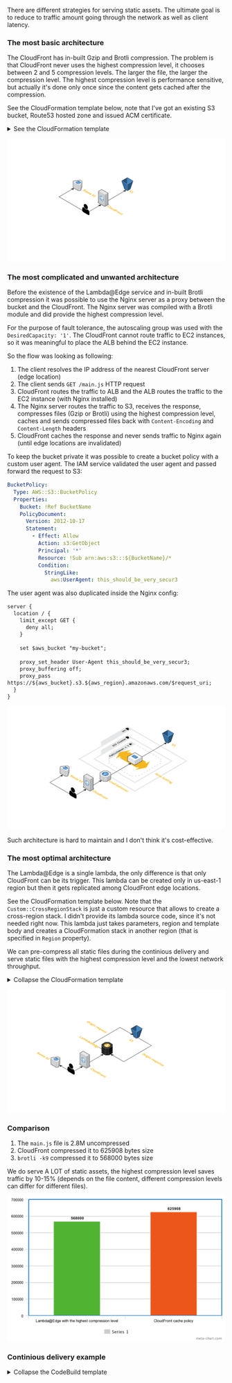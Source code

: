 There are different strategies for serving static assets. The ultimate goal is to reduce to traffic amount going through the network as well as client latency.

### The most basic architecture

The CloudFront has in-built Gzip and Brotli compression. The problem is that CloudFront never uses the highest compression level, it chooses between 2 and 5 compression levels. The larger the file, the larger the compression level. The highest compression level is performance sensitive, but actually it's done only once since the content gets cached after the compression.

See the CloudFormation template below, note that I've got an existing S3 bucket, Route53 hosted zone and issued ACM certificate.

<details><summary>See the CloudFormation template</summary>
<p>

```yml
AWSTemplateFormatVersion: 2010-09-09

Parameters:
  BucketName:
    Type: String

  DomainName:
    Type: String

  CertificateArn:
    Type: String

  HostedZoneId:
    Type: AWS::Route53::HostedZone::Id

Resources:
  CloudFrontOriginAccessIdentity:
    Type: AWS::CloudFront::CloudFrontOriginAccessIdentity
    Properties:
      CloudFrontOriginAccessIdentityConfig:
        Comment: !Sub Identity for distribution of ${DomainName}

  BucketPolicy:
    Type: AWS::S3::BucketPolicy
    Properties:
      Bucket: !Ref BucketName
      PolicyDocument:
        Version: 2012-10-17
        Statement:
          - Effect: Allow
            Action: s3:GetObject
            Resource: !Sub arn:aws:s3:::${BucketName}/*
            Principal:
              AWS: !Sub arn:aws:iam::cloudfront:user/CloudFront Origin Access Identity ${CloudFrontOriginAccessIdentity}

  CloudFrontDistribution:
    Type: AWS::CloudFront::Distribution
    Properties:
      DistributionConfig:
        Enabled: true
        PriceClass: PriceClass_100
        DefaultRootObject: index.html
        Comment: !Sub CloudFront distribution for ${DomainName}
        Aliases:
          - !Ref DomainName
        ViewerCertificate:
          SslSupportMethod: sni-only
          AcmCertificateArn: !Ref CertificateArn
        Origins:
          - Id: s3-origin
            DomainName: !Sub ${BucketName}.s3.amazonaws.com
            S3OriginConfig:
              OriginAccessIdentity: !Sub origin-access-identity/cloudfront/${CloudFrontOriginAccessIdentity}
        DefaultCacheBehavior:
          Compress: true
          TargetOriginId: s3-origin
          ViewerProtocolPolicy: redirect-to-https
          ForwardedValues:
            QueryString: false
        CacheBehaviors:
          - Compress: true
            TargetOriginId: s3-origin
            ViewerProtocolPolicy: redirect-to-https
            PathPattern: /assets/*
            # This is a managed CloudFront policy which enables Brotli compression.
            CachePolicyId: 658327ea-f89d-4fab-a63d-7e88639e58f6
            ForwardedValues:
              QueryString: false

  RecordSet:
    Type: AWS::Route53::RecordSet
    Properties:
      Type: A
      Name: !Ref DomainName
      HostedZoneId: !Ref HostedZoneId
      AliasTarget:
        # Default CloudFront zone ID.
        HostedZoneId: Z2FDTNDATAQYW2
        DNSName: !GetAtt CloudFrontDistribution.DomainName
```
</p>
</details>

![The most basic](./docs/the-most-basic-cdn.png)

### The most complicated and unwanted architecture

Before the existence of the Lambda@Edge service and in-built Brotli compression it was possible to use the Nginx server as a proxy between the bucket and the CloudFront. The Nginx server was compiled with a Brotli module and did provide the highest compression level.

For the purpose of fault tolerance, the autoscaling group was used with the `DesiredCapacity: '1'`. The CloudFront cannot route traffic to EC2 instances, so it was meaningful to place the ALB behind the EC2 instance.

So the flow was looking as following:

1. The client resolves the IP address of the nearest CloudFront server (edge location)
2. The client sends `GET /main.js` HTTP request
3. CloudFront routes the traffic to ALB and the ALB routes the traffic to the EC2 instance (with Nginx installed)
4. The Nginx server routes the traffic to S3, receives the response, compresses files (Gzip or Brotli) using the highest compression level, caches and sends compressed files back with `Content-Encoding` and `Content-Length` headers
5. CloudFront caches the response and never sends traffic to Nginx again (until edge locations are invalidated)

To keep the bucket private it was possible to create a bucket policy with a custom user agent. The IAM service validated the user agent and passed forward the request to S3:

```yml
BucketPolicy:
  Type: AWS::S3::BucketPolicy
  Properties:
    Bucket: !Ref BucketName
    PolicyDocument:
      Version: 2012-10-17
      Statement:
        - Effect: Allow
          Action: s3:GetObject
          Principal: '*'
          Resource: !Sub arn:aws:s3:::${BucketName}/*
          Condition:
            StringLike:
              aws:UserAgent: this_should_be_very_secur3
```

The user agent was also duplicated inside the Nginx config:

```
server {
  location / {
    limit_except GET {
      deny all;
    }

    set $aws_bucket "my-bucket";

    proxy_set_header User-Agent this_should_be_very_secur3;
    proxy_buffering off;
    proxy_pass https://${aws_bucket}.s3.${aws_region}.amazonaws.com/$request_uri;
  }
}
```

![The most complicated](./docs/the-most-complicated-cdn.png)

Such architecture is hard to maintain and I don't think it's cost-effective.

### The most optimal architecture

The Lambda@Edge is a single lambda, the only difference is that only CloudFront can be its trigger. This lambda can be created only in us-east-1 region but then it gets replicated among CloudFront edge locations.

See the CloudFormation template below. Note that the `Custom::CrossRegionStack` is just a custom resource that allows to create a cross-region stack. I didn't provide its lambda source code, since it's not needed right now. This lambda just takes parameters, region and template body and creates a CloudFormation stack in another region (that is specified in `Region` property).

We can pre-compress all static files during the continious delivery and serve static files with the highest compression level and the lowest network throughput.

<details><summary>Collapse the CloudFormation template</summary>
<p>

```yml
AWSTemplateFormatVersion: 2010-09-09

Resources:
  EdgeLambdaRole:
    Type: AWS::IAM::Role
    Properties:
      Path: /
      ManagedPolicyArns:
        - arn:aws:iam::aws:policy/service-role/AWSLambdaBasicExecutionRole
      AssumeRolePolicyDocument:
        Version: 2012-10-17
        Statement:
          - Effect: Allow
            Action: sts:AssumeRole
            Principal:
              Service:
                - lambda.amazonaws.com
                - edgelambda.amazonaws.com

  EdgeLambdaCrossRegionStack:
    Type: Custom::CrossRegionStack
    Properties:
      ServiceToken: !Ref CrossRegionLambdaArn
      # Edge lambdas have to be created in the us-east-1 region
      Region: us-east-1
      StackName: edge-lambda-stack
      Parameters:
        EdgeLambdaRoleArn: !GetAtt EdgeLambdaRole.Arn
      TemplateBody: |
        AWSTemplateFormatVersion: 2010-09-09

        Parameters:
          EdgeLambdaRoleArn:
            Type: String

        Resources:
          EdgeLambda:
            Type: AWS::Lambda::Function
            DeletionPolicy: Retain
            Properties:
              Runtime: nodejs12.x
              Timeout: 5
              MemorySize: 128
              Role: !Ref EdgeLambdaRoleArn
              Handler: index.handler
              Code:
                ZipFile: |
                  async function handler(event, context) {
                    const { request } = event.Records[0].cf;
                    const { br, gz } = parseAcceptEncodingHeader(request);
                    if (br) {
                      request.uri += '.br';
                    } else if (gz) {
                      request.uri += '.gz';
                    }
                    return request;
                  }

                  module.exports = { handler };

          EdgeLambdaVersion:
            Type: AWS::Lambda::Version
            Properties:
              FunctionName: !Ref EdgeLambda

        Outputs:
          EdgeLambdaVersionArn:
            Value: !Ref EdgeLambdaVersion

  CloudFrontDistribution:
    Type: AWS::CloudFront::Distribution
    Properties:
      DistributionConfig:
        ...
        DefaultCacheBehavior:
          ...
          LambdaFunctionAssociations:
            - EventType: origin-request
              LambdaFunctionARN: !GetAtt EdgeLambdaCrossRegionStack.EdgeLambdaVersionArn
```
</p>
</details>

![The most optimal](./docs/the-most-optimal-cdn.png)

### Comparison

1. The `main.js` file is 2.8M uncompressed
2. CloudFront compressed it to 625908 bytes size
3. `brotli -k9` compressed it to 568000 bytes size

We do serve A LOT of static assets, the highest compression level saves traffic by 10-15% (depends on the file content, different compression levels can differ for different files).

![Chart](./docs/meta-chart.png)

### Continious delivery example

<details><summary>Collapse the CodeBuild template</summary>
<p>

```yml
version: 0.2

phases:
  install:
    runtime-versions:
      nodejs: 14
    finally:
      - echo Installation done
  build:
    commands:
      - echo Entering build phase...
      # It's better to have a custom Docker image that has `brotli` pre-installed
      # or use a Webpack plugin.
      - apt-get update && apt-get install -y brotli
      - npm ci
      - npm run build-staging

    finally:
      - echo Build completed on `date`

  post_build:
    commands:
      # Empty S3 bucket.
      - aws s3 rm s3://${S3_BUCKET} --recursive
      - echo S3 bucket is emptied.
      - aws s3 sync
      # Copy non-compressed files.
      - aws s3 sync ./dist/apps/client s3://${S3_BUCKET} --exclude ".gz" --exclude ".br"
      # Gzip with the highest compression level.
      - gzip ./dist/apps/client -rk9
      - aws s3 sync ./dist/apps/client s3://${S3_BUCKET} --include ".gz" --content-encoding gzip
      # Brotli with the highest compression level.
      - brotli ./dist/apps/client -rk9
      - aws s3 sync ./dist/apps/client s3://${S3_BUCKET} --include ".br" --content-encoding br
      # Invalidate the edge cache.
      - aws cloudfront create-invalidation --distribution-id ${DISTRIBUTION_ID} --paths /index.html --output json
      - echo Build completed on `date`

artifacts:
  files:
    - '**/*'
  discard-paths: yes
  base-directory: 'dist*'
```
</p>
</details>